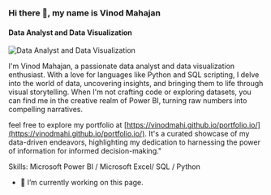 ### Hi there 👋, my name is Vinod Mahajan
#### Data Analyst and Data Visualization
![Data Analyst and Data Visualization](https://arturssmirnovs.github.io/github-profile-readme-generator/images/banner.png)

I'm Vinod Mahajan, a passionate data analyst and data visualization enthusiast. With a love for languages like Python and SQL scripting, I delve into the world of data, uncovering insights, and bringing them to life through visual storytelling. When I'm not crafting code or exploring datasets, you can find me in the creative realm of Power BI, turning raw numbers into compelling narratives.
 
feel free to explore my portfolio at [https://vinodmahi.github.io/portfolio.io/](https://vinodmahi.github.io/portfolio.io/). It's a curated showcase of my data-driven endeavors, highlighting my dedication to harnessing the power of information for informed decision-making."


Skills: Microsoft Power BI / Microsoft Excel/ SQL / Python

- 🔭 I’m currently working on this page. 




